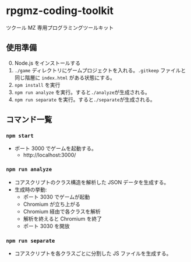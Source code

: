 # rpgmz-coding-toolkit

ツクール MZ 専用プログラミングツールキット

## 使用準備

0. Node.js をインストールする
1. `./game` ディレクトリにゲームプロジェクトを入れる。`.gitkeep` ファイルと同じ階層に `index.html` がある状態にする。
2. `npm install` を実行
3. `npm run analyze` を実行。すると`./analyze`が生成される。
4. `npm run separate` を実行。すると`./separate`が生成される。

## コマンド一覧

### `npm start`

- ポート 3000 でゲームを起動する。
  - http://localhost:3000/

### `npm run analyze`

- コアスクリプトのクラス構造を解析した JSON データを生成する。
- 生成時の挙動:
  - ポート 3030 でゲームが起動
  - Chromium が立ち上がる
  - Chromium 経由で各クラスを解析
  - 解析を終えると Chromium を終了
  - ポート 3030 を開放

### `npm run separate`

- コアスクリプトを各クラスごとに分割した JS ファイルを生成する。

